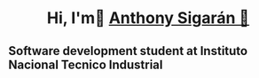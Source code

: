 <div>
<h1 align="center">Hi, I'm👋 <a href="">Anthony Sigarán 👋</a></h1>
</div>

<h2 aling = center>   Software development student at Instituto Nacional Tecnico Industrial  </h2>








<!--

Here are some ideas to get you started:

- 🔭 I’m currently working on ...
- 🌱 I’m currently learning ...
- 👯 I’m looking to collaborate on ...
- 🤔 I’m looking for help with ...
- 💬 Ask me about ...
- 📫 How to reach me: ...
- 😄 Pronouns: ...
- ⚡ Fun fact: ...
-->
